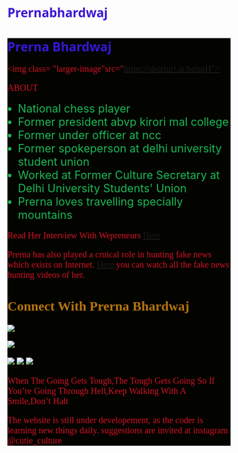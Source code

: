 # Prernabhardwaj
<!DOCTYPE HTML>
<style>
    .larger-image {
        width: 210px;
    }
    .black-background{
        background-color: rgb(3, 3, 0);

    }
h1{
    font-family: 'Segoe UI';
    color: rgb(57, 22, 212)
}
p{
    color: rgb(207, 20, 36);
    font-family: 'Times New Roman';
    font-size: 20px;
}
ul{
    color: rgb(28, 184, 85);
}
h2{
    color: rgb(179, 116, 15);
    font-size: 30px;
    font-family: 'Times New Roman', Times, serif;
}
li{
    font-size: 25px;
}
</style>
<HTML>
<div class=black-background>
<h1>Prerna Bhardwaj</h1>

<img class= "larger-image"src="https://shorturl.at/bdnqH">
<p>ABOUT</p>
<ul>
    <li>National chess player
    </li>
    <li>Former president abvp kirori mal college</li>
    <li>Former under officer at ncc</li>
    <li>Former spokeperson at delhi university student union</li>
    <li>Worked at Former Culture Secretary at Delhi University Students' Union</li>
    <li>Prerna loves travelling specially mountains</li>
</ul>
<p>
    Read Her Interview With Wepreneurs <a href="https://wepreneurs.in/media/f/students-lead-the-way-interview-with-prerna-bhardwaj?fbclid=IwAR1Ag5smM5EfRMqG3OmJo4pA0EU-jPdXDFzBJ2m0WBzMFDOUqcd2JbIhLqs"> Here</a>
</p>
<p>Prerna has also played a cruical role in hunting fake news which exists on Internet. 
    <a href="https://m.youtube.com/playlist?list=PL6ks88nqzDnWRsdi6DGET6sYySh1qf-jb"> Here</a> you can watch all the fake news hunting videos of her.
</p>
<h2>Connect With Prerna Bhardwaj</h2>
<a href="https://www.facebook.com/prerna.bhardewaj.9"><img src="https://shorturl.at/jtD89"></a>

<a href="https://twitter.com/prernabhardwaj_?ref_src=twsrc%5Etfw"><img src="https://shorturl.at/yP278"></a>

<a href="https://www.instagram.com/prernabhardwaj/?hl=en"><img src="https://upload.wikimedia.org/wikipedia/commons/thumb/e/e7/Instagram_logo_2016.svg/30px-Instagram_logo_2016.svg.png"></a>
<a href="https://m.youtube.com/playlist?list=PL6ks88nqzDnWRsdi6DGET6sYySh1qf-jb"><img src="https://upload.wikimedia.org/wikipedia/commons/thumb/e/e1/Logo_of_YouTube_%282015-2017%29.svg/55px-Logo_of_YouTube_%282015-2017%29.svg.png"></a>
<a href="https://www.linkedin.com/in/prerna-bhardwaj-8ba16a141/"><img src="https://upload.wikimedia.org/wikipedia/commons/thumb/c/ca/LinkedIn_logo_initials.png/30px-LinkedIn_logo_initials.png"></a>
<p>When The Going Gets Tough,The Tough Gets Going So If You’re Going Through Hell,Keep Walking With A Smile,Don’t Halt</p>
<p>The website is still under developement, as the coder is learning new things daily. suggestions are invited at instagram @cutie_culture</p>
</div>
</HTML>
